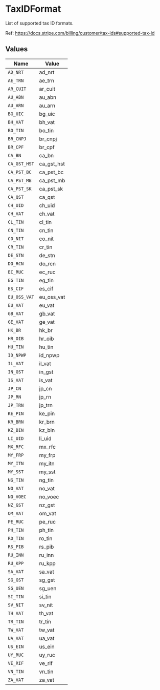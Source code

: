 # TaxIDFormat

List of supported tax ID formats.

Ref: https://docs.stripe.com/billing/customer/tax-ids#supported-tax-id


## Values

| Name         | Value        |
| ------------ | ------------ |
| `AD_NRT`     | ad_nrt       |
| `AE_TRN`     | ae_trn       |
| `AR_CUIT`    | ar_cuit      |
| `AU_ABN`     | au_abn       |
| `AU_ARN`     | au_arn       |
| `BG_UIC`     | bg_uic       |
| `BH_VAT`     | bh_vat       |
| `BO_TIN`     | bo_tin       |
| `BR_CNPJ`    | br_cnpj      |
| `BR_CPF`     | br_cpf       |
| `CA_BN`      | ca_bn        |
| `CA_GST_HST` | ca_gst_hst   |
| `CA_PST_BC`  | ca_pst_bc    |
| `CA_PST_MB`  | ca_pst_mb    |
| `CA_PST_SK`  | ca_pst_sk    |
| `CA_QST`     | ca_qst       |
| `CH_UID`     | ch_uid       |
| `CH_VAT`     | ch_vat       |
| `CL_TIN`     | cl_tin       |
| `CN_TIN`     | cn_tin       |
| `CO_NIT`     | co_nit       |
| `CR_TIN`     | cr_tin       |
| `DE_STN`     | de_stn       |
| `DO_RCN`     | do_rcn       |
| `EC_RUC`     | ec_ruc       |
| `EG_TIN`     | eg_tin       |
| `ES_CIF`     | es_cif       |
| `EU_OSS_VAT` | eu_oss_vat   |
| `EU_VAT`     | eu_vat       |
| `GB_VAT`     | gb_vat       |
| `GE_VAT`     | ge_vat       |
| `HK_BR`      | hk_br        |
| `HR_OIB`     | hr_oib       |
| `HU_TIN`     | hu_tin       |
| `ID_NPWP`    | id_npwp      |
| `IL_VAT`     | il_vat       |
| `IN_GST`     | in_gst       |
| `IS_VAT`     | is_vat       |
| `JP_CN`      | jp_cn        |
| `JP_RN`      | jp_rn        |
| `JP_TRN`     | jp_trn       |
| `KE_PIN`     | ke_pin       |
| `KR_BRN`     | kr_brn       |
| `KZ_BIN`     | kz_bin       |
| `LI_UID`     | li_uid       |
| `MX_RFC`     | mx_rfc       |
| `MY_FRP`     | my_frp       |
| `MY_ITN`     | my_itn       |
| `MY_SST`     | my_sst       |
| `NG_TIN`     | ng_tin       |
| `NO_VAT`     | no_vat       |
| `NO_VOEC`    | no_voec      |
| `NZ_GST`     | nz_gst       |
| `OM_VAT`     | om_vat       |
| `PE_RUC`     | pe_ruc       |
| `PH_TIN`     | ph_tin       |
| `RO_TIN`     | ro_tin       |
| `RS_PIB`     | rs_pib       |
| `RU_INN`     | ru_inn       |
| `RU_KPP`     | ru_kpp       |
| `SA_VAT`     | sa_vat       |
| `SG_GST`     | sg_gst       |
| `SG_UEN`     | sg_uen       |
| `SI_TIN`     | si_tin       |
| `SV_NIT`     | sv_nit       |
| `TH_VAT`     | th_vat       |
| `TR_TIN`     | tr_tin       |
| `TW_VAT`     | tw_vat       |
| `UA_VAT`     | ua_vat       |
| `US_EIN`     | us_ein       |
| `UY_RUC`     | uy_ruc       |
| `VE_RIF`     | ve_rif       |
| `VN_TIN`     | vn_tin       |
| `ZA_VAT`     | za_vat       |